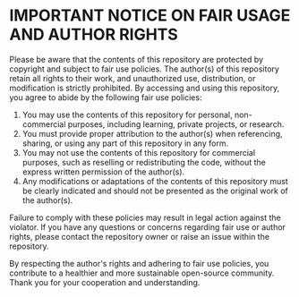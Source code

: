 # IMPORTANT NOTICE ON FAIR USAGE AND AUTHOR RIGHTS

Please be aware that the contents of this repository are protected by copyright and subject to fair use policies. The author(s) of this repository retain all rights to their work, and unauthorized use, distribution, or modification is strictly prohibited. By accessing and using this repository, you agree to abide by the following fair use policies:

1. You may use the contents of this repository for personal, non-commercial purposes, including learning, private projects, or research.
2. You must provide proper attribution to the author(s) when referencing, sharing, or using any part of this repository in any form.
3. You may not use the contents of this repository for commercial purposes, such as reselling or redistributing the code, without the express written permission of the author(s).
4. Any modifications or adaptations of the contents of this repository must be clearly indicated and should not be presented as the original work of the author(s).

Failure to comply with these policies may result in legal action against the violator. If you have any questions or concerns regarding fair use or author rights, please contact the repository owner or raise an issue within the repository.

By respecting the author's rights and adhering to fair use policies, you contribute to a healthier and more sustainable open-source community. Thank you for your cooperation and understanding.
